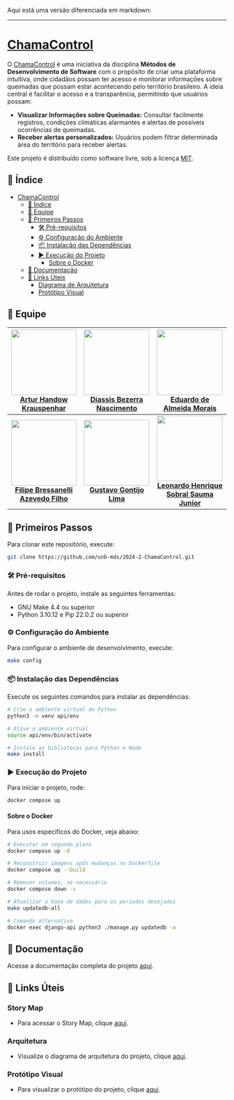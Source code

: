 Aqui está uma versão diferenciada em markdown:

---

# [ChamaControl](https://github.com/unb-mds/2024-2-ChamaControl)

O [ChamaControl](https://github.com/unb-mds/2024-2-ChamaControl) é uma iniciativa da disciplina **Métodos de Desenvolvimento de Software** com o propósito de criar uma plataforma intuitiva, onde cidadãos possam ter acesso e monitorar informações sobre queimadas que possam estar acontecendo pelo território brasileiro. A ideia central é facilitar o acesso e a transparência, permitindo que usuários possam:

- **Visualizar Informações sobre Queimadas:** Consultar facilmente registros, condições climáticas alarmantes e alertas de possíveis ocorrências de queimadas.
- **Receber alertas personalizados:** Usuários podem filtrar determinada área do território para receber alertas.

Este projeto é distribuído como software livre, sob a licença [MIT](https://github.com/unb-mds/2024-2-ChamaControl/blob/main/LICENSE).

## 📑 Índice

- [ChamaControl](#chamacontrol)
  - [📑 Índice](#-índice)
  - [👤 Equipe](#-equipe)
  - [🚀 Primeiros Passos](#-primeiros-passos)
    - [🛠 Pré-requisitos](#-pré-requisitos)
    - [⚙️ Configuração do Ambiente](#️-configuração-do-ambiente)
    - [📦 Instalação das Dependências](#-instalação-das-dependências)
    - [▶️ Execução do Projeto](#️-execução-do-projeto)
      - [Sobre o Docker](#sobre-o-docker)
  - [📖 Documentação](#-documentação)
  - [🔗 Links Úteis](#-links-úteis)
    - [Diagrama de Arquitetura](#diagrama-de-arquitetura)
    - [Protótipo Visual](#protótipo-visual)

## 👤 Equipe

| <img src="https://github.com/Arturhk05.png" width="150">  <br> [**Artur Handow Krauspenhar**](https://github.com/Arturhk05) | <img src="https://github.com/Diaxiz.png" width="150">  <br> [**Diassis Bezerra Nascimento**](https://github.com/Diaxiz) | <img src="https://github.com/Edumorais08.png" width="150">  <br> [**Eduardo de Almeida Morais**](https://github.com/Edumorais08) |
| :---------: | :---------: | :---------: |
| <img src="https://github.com/fbressa.png" width="150">  <br> [**Filipe Bressanelli Azevedo Filho**](https://github.com/fbressa) | <img src="https://github.com/Guga301104.png" width="150">  <br> [**Gustavo Gontijo Lima**](https://github.com/Guga301104) | <img src="https://github.com/leohssjr.png" width="150">  <br> [**Leonardo Henrique Sobral Sauma Junior**](https://github.com/leohssjr) |

## 🚀 Primeiros Passos

Para clonar este repositório, execute:

```bash
git clone https://github.com/unb-mds/2024-2-ChamaControl.git
```

### 🛠 Pré-requisitos

Antes de rodar o projeto, instale as seguintes ferramentas:

- GNU Make 4.4 ou superior
- Python 3.10.12 e Pip 22.0.2 ou superior

### ⚙️ Configuração do Ambiente

Para configurar o ambiente de desenvolvimento, execute:

```bash
make config
```

### 📦 Instalação das Dependências

Execute os seguintes comandos para instalar as dependências:

```bash
# Crie o ambiente virtual do Python
python3 -m venv api/env

# Ative o ambiente virtual
source api/env/bin/activate

# Instale as bibliotecas para Python e Node
make install
```

### ▶️ Execução do Projeto

Para iniciar o projeto, rode:

```bash
docker compose up
```

#### Sobre o Docker

Para usos específicos do Docker, veja abaixo:

```bash
# Executar em segundo plano
docker compose up -d

# Reconstruir imagens após mudanças no Dockerfile
docker compose up --build

# Remover volumes, se necessário
docker compose down -v
```

```bash
# Atualizar a base de dados para os períodos desejados
make updatedb-all

# Comando alternativo
docker exec django-api python3 ./manage.py updatedb -a
```

## 📖 Documentação

Acesse a documentação completa do projeto [aqui](https://unb-mds.github.io/2024-2-ChamaControl/).

## 🔗 Links Úteis

### Story Map

- Para acessar o Story Map, clique [aqui](https://miro.com/app/board/uXjVL-P6Y-c=/?share_link_id=434250135699).

### Arquitetura

- Visualize o diagrama de arquitetura do projeto, clique [aqui](https://www.figma.com/).

### Protótipo Visual

- Para visualizar o protótipo do projeto, clique [aqui](https://www.figma.com/design/mPqnz5g1fNN7PVtIgwt0ln/Queimadas-UnB?node-id=0-1&node-type=canvas&t=oHqySMJ71eFv4Tow-0).
